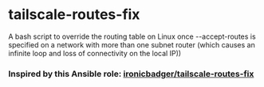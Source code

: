 # tailscale-routes-fix
A bash script to override the routing table on Linux once --accept-routes is specified on a network with more than one subnet router (which causes an infinite loop and loss of connectivity on the local IP))

### Inspired by this Ansible role: [ironicbadger/tailscale-routes-fix](https://github.com/ironicbadger/tailscale-routes-fix) 
